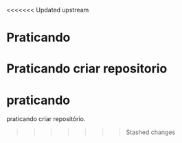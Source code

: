 <<<<<<< Updated upstream
# Praticando
Praticando criar repositorio
=======
# praticando
praticando criar repositório.
>>>>>>> Stashed changes
